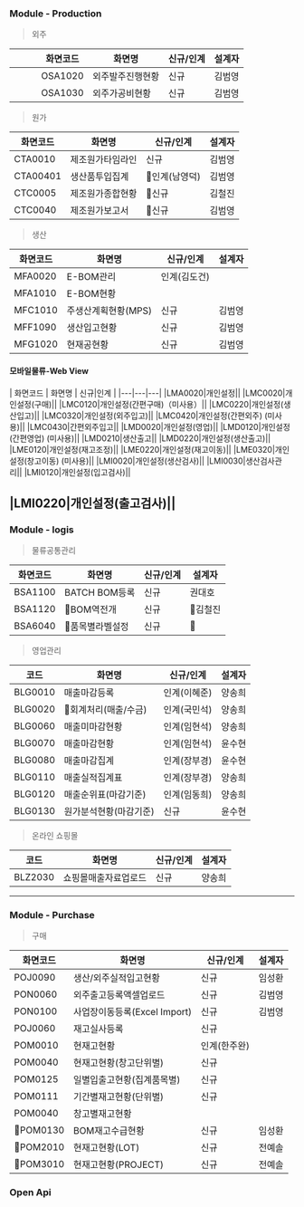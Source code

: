 ### Module - Production

> 외주 

|     |     |     | 화면코드 | 화면명           | 신규/인계 | 설계자 |
| --- | --- | --- | -------- | ---------------- | --------- | ------ |
|     |     |     | OSA1020  | 외주발주진행현황 | 신규      | 김범영 |
|     |     |     | OSA1030  | 외주가공비현황   | 신규      | 김범영 |

> 원가

| 화면코드  |  화면명  | 신규/인계 | 설계자 |
|---|---|---|---|
|CTA0010|제조원가타임라인|신규|김범영|
|CTA00401|생산품투입집계|인계(남영덕)|김범영|
|CTC0005|제조원가종합현황|신규|김철진|
|CTC0040|제조원가보고서|신규|김범영|

> 생산

| 화면코드  |  화면명  | 신규/인계 | 설계자 |
|---|---|---|---|
|MFA0020|E-BOM관리|인계(김도건)|
|MFA1010|E-BOM현황||
|MFC1010|주생산계획현황(MPS)|신규|김범영|
|MFF1090|생산입고현황|신규|김범영|
|MFG1020|현재공현황|신규|김범영|

#### 모바일물류-Web View

| 화면코드  |  화면명  | 신규|인계 | 
|---|---|---|
|LMA0020|개인설정||
|LMC0020|개인설정(구매)||
|LMC0120|개인설정(간편구매)（미사용）||
|LMC0220|개인설정(생산입고)||
|LMC0320|개인설정(외주입고)||
|LMC0420|개인설정(간편외주) (미사용)||
|LMC0430|간편외주입고||
|LMD0020|개인설정(영업)||
|LMD0120|개인설정(간편영업) (미사용)||
|LMD0210|생산출고||
|LMD0220|개인설정(생산출고)||
|LME0120|개인설정(재고조정)||
|LME0220|개인설정(재고이동)||
|LME0320|개인설정(창고이동) (미사용)||
|LMI0020|개인설정(생산검사)||
|LMI0030|생산검사관리||
|LMI0120|개인설정(입고검사)||

|LMI0220|개인설정(출고검사)||
---
### Module - logis

> 물류공통관리 

| 화면코드  |  화면명  | 신규/인계 | 설계자 |
|---|---|---|---|
|BSA1100|BATCH BOM등록|신규|권대호|
|BSA1120|BOM역전개|신규|김철진|
|BSA6040|품목별라벨설정|신규||

> 영업관리 

|코드|화면명|신규/인계|설계자|
|---|---|---|---|
|BLG0010|매출마감등록|인계(이혜준)|양송희|
|BLG0020|회계처리(매출/수금)|인계(국민석)|양송희|
|BLG0060|매출미마감현황|인계(임현석)|양송희|
|BLG0070|매출마감현황|인계(임현석)|윤수현|
|BLG0080|매출마감집계|인계(장부경)|윤수현|
|BLG0110|매출실적집계표|인계(장부경)|양송희|
|BLG0120|매출순위표(마감기준)|인계(임동희)|양송희|
|BLG0130|원가분석현황(마감기준)|신규|윤수현|


> 온라인 쇼핑몰 

|코드|화면명|신규/인계|설계자|
|---|---|---|---|
|BLZ2030|쇼핑몰매출자료업로드|신규|양송희|

---
### Module - Purchase

> 구매 

| 화면코드  |  화면명  | 신규/인계 | 설계자 |
|---|---|---|---|
|POJ0090|생산/외주실적입고현황|신규|임성환 
|PON0060|외주출고등록액셀업로드|신규|김범영|
|PON0100|사업장이동등록(Excel Import)|신규|김범영|
|POJ0060|재고실사등록|신규||
|POM0010|현재고현황|인계(한주완)|
|POM0040|현재고현황(창고단위별)|신규| 
|POM0125|일별입출고현황(집계품목별)|신규|
|POM0111|기간별재고현황(단위별)|신규|
|POM0040|창고별재고현황||
|POM0130|BOM재고수급현황|신규|임성환|
|POM2010|현재고현황(LOT)|신규|전예솔|
|POM3010|현재고현황(PROJECT)|신규|전예솔|

### Open Api





